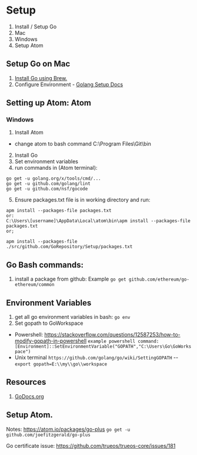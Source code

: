 # Setup
1. Install / Setup Go
  1. Mac
  2. Windows
2. Setup Atom


## Setup Go on Mac
1. [Install Go using Brew.](http://www.golangbootcamp.com/book/get_setup)
2. Configure Environment - [Golang Setup Docs](https://golang.org/doc/install)
## Setting up Atom: Atom
### Windows
1. Install Atom
  - change atom to bash command C:\Program Files\Git\bin
2. Install Go
3. Set environment variables
4. run commands in (Atom terminal):
```
go get -u golang.org/x/tools/cmd/...
go get -u github.com/golang/lint
go get -u github.com/nsf/gocode
```
5. Ensure packages.txt file is in working directory and run:
```
apm install --packages-file packages.txt
or:
C:\Users\[username]\AppData\Local\atom\bin\apm install --packages-file packages.txt
or;

apm install --packages-file ./src/github.com/GoRepository/Setup/packages.txt
```



## Go Bash commands:
1. install a package from github: Example  `go get github.com/ethereum/go-ethereum/common`

## Environment Variables
1. get all go environment variables in bash: `go env`  
2. Set gopath to GoWorkspace
  - Powershell: https://stackoverflow.com/questions/12587253/how-to-modify-gopath-in-powershell  `example powershell command: [Environment]::SetEnvironmentVariable("GOPATH","C:\Users\Go\GoWorkspace")`
  - Unix terminal `https://github.com/golang/go/wiki/SettingGOPATH`
  -- `export gopath=E:\\my\\go\\workspace`
## Resources
1. [GoDocs.org](https://godoc.org/)

## Setup Atom.
Notes: https://atom.io/packages/go-plus
`go get -u github.com/joefitzgerald/go-plus`

Go certificate issue:
https://github.com/trueos/trueos-core/issues/181
